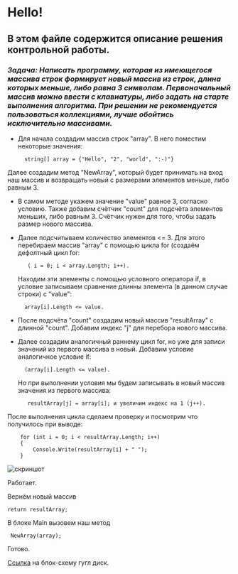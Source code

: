 # Hello!
## **В этом файле содержится описание решения контрольной работы.**

### *Задача: Написать программу, которая из имеющегося массива строк формирует новый массив из строк, длина которых меньше, либо равна 3 символам. Первоначальный массив можно ввести с клавиатуры, либо задать на старте выполнения алгоритма. При решении не рекомендуется пользоваться коллекциями, лучше обойтись исключительно массивами.*

* Для начала создадим массив строк "array". В него поместим некоторые значения: 
    
        string[] array = {"Hello", "2", "world", ":-)"}

 Далее создадим метод "NewArray", который будет принимать на вход наш массив и возвращать новый с размерами элементов меньше, либо равным 3. 

* В самом методе укажем значение "value" равное 3, согласно условию. Также добавим счётчик "count" для подсчёта элементов меньших, либо равным 3. Счётчик нужен для того, чтобы задать размер нового массива.

* Далее подсчитываем количество элементов <= 3. Для этого перебираем массив "array" с помощью цикла for (создаём дефолтный цикл for:

         ( i = 0; i < array.Length; i++).

    Находим эти элементы с помощью условного оператора if, в условие записываем сравнение длинны элемента (в данном случае строки) с "value":

        array[i].Length <= value.

* После подсчёта "count" создадим новый массив "resultArray" с длинной "count". Добавим индекс "j" для перебора нового массива. 

* Далее создадим аналогичный раннему цикл for, но уже для записи значений из первого массива в новый. Добавим условие аналогичное условие if: 

        (array[i].Length <= value). 
    Но при выполнении условия мы будем записывать в новый массив значения из первого массива:
    
         resultArray[j] = array[i]; и увеличим индекс на 1 (j++). 

После выполнения цикла сделаем проверку и посмотрим что получилось при выводе: 

        for (int i = 0; i < resultArray.Length; i++) 
        {
            Console.Write(resultArray[i] + " ");
        }       



![скриншот](image-2.png)

Работает.

Вернём новый массив

    return resultArray;

 В блоке Main вызовем наш метод 
 
     NewArray(array);
 
 Готово.

[Ссылка](https://drive.google.com/file/d/12aYUMiqZGeGK7f7pP06MIJS1VkD6gVS2/view?usp=sharing)  на блок-схему гугл диск.